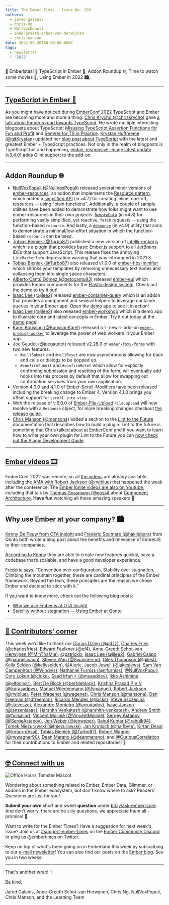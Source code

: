 ```yaml
---
title: The Ember Times - Issue No. 200
authors:
  - jared-galanis
  - chris-ng
  - NullVoxPopuli
  - anne-greeth-schot-van-herwijnen
  - chris-manson
date: 2022-06-26T00:00:00.000Z
tags:
  - newsletter
  - '2022'
---
```


👋 Emberistas! 🐹
TypeScript in Ember 🤝,
Addon Roundup 🌐,
Time to watch some movies 🍿,
Using Ember in 2022 🏙,
<SOME-INTRO-HERE-TO-KEEP-THEM-SUBSCRIBERS-READING>

---

## [TypeScript in Ember 🤝](https://2022.emberconf.com/talks/the-road-to-typescript)

As you might have noticed during [EmberConf 2022](https://2022.emberconf.com/talks) TypeScript and Ember are becoming more and more a thing. [Chris Krycho (@chriskrycho)](https://github.com/chriskrycho) gave [a talk about Ember's road towards TypeScript](https://2022.emberconf.com/talks/the-road-to-typescript). He wrote multiple interesting blogposts about TypeScript: [Misusing TypeScript Assertion Functions for Fun and Profit](https://v5.chriskrycho.com/journal/misusing-typescript-assertion-functions-for-fun-and-profit/) and [SemVer for TS in Practice](https://v5.chriskrycho.com/journal/semver-for-ts-in-practice/). [Krystan Huffmeme (@gitKrystan)](https://github.com/gitKrystan) updated her [blog post about TypeScript](https://blog.skylight.io/ts-extends-confidence-2-2022/) with the latest and greatest Ember + TypeScript practices. Not only in the realm of blogposts is TypeScript hot and happening, [ember-responsive-image latest update (v3.4.0)](https://github.com/kaliber5/ember-responsive-image/releases/tag/v3.4.0) adds Glint support to the add-on.

---

## Addon Roundup 🌐

- [NullVoxPopuli (@NullVoxPopuli)](https://github.com/NullVoxPopuli) released several minor versions of  [ember-resources](https://github.com/NullVoxPopuli/ember-resources), an addon that implements the [Resource pattern](https://www.pzuraq.com/blog/introducing-use), which added a [simplified API](https://ember-resources.pages.dev/modules/util_function_resource) (in v4.7) for creating inline, one-off, resources -- using "plain functions". Additionally, a couple of sample utilities have been added  to demonstrate how folks might want to use ember-resources in their own projects: [`RemoteData`](https://ember-resources.pages.dev/modules/util_remote_data) (in v4.8) for performing vastly simplified, yet reactive, `fetch` requests -- using the function-based `resource`. And lastly, a [`debounce`](https://ember-resources.pages.dev/modules/util_debounce) (in v4.9) utility that aims to demonstrate a minimal/low-effort situation in which the function-based `resource` can be used.
- [Tobias Bieniek (@Turbo87)](https://github.com/Turbo87) published a new version of [intellij-emberjs](https://github.com/Turbo87/intellij-emberjs) which is a plugin that provides basic Ember.js support to all JetBrains IDEs that support JavaScript. This release fixes the annoying `LineMarkerInfo` deprecation warning that was introduced in 2021.3.
- [Tobias Bieniek (@Turbo87)](https://github.com/Turbo87) also released v1.0.0 of [ember-hbs-minifier](https://github.com/simplabs/ember-hbs-minifier) which shrinks your templates by removing unnecessary text nodes and collapsing them into single space characters.
- [Alberto Cantú Gómez (@betocantu93)](https://github.com/betocantu93) released [ember-eui](https://github.com/prysmex/ember-eui) which provides Ember components for the [Elastic design system](https://github.com/elastic/eui). Check out the [demo](https://ember-eui.netlify.app/docs/introduction) to try it out!
- [Isaac Lee (@ijlee2)](https://github.com/ijlee2) released [ember-container-query](https://github.com/ijlee2/ember-container-query) which is an addon that provides a component and several helpers to leverage container queries in your Ember app. Open the [demo](https://ember-container-query.netlify.app/) app to see it in action!
- [Isaac Lee (@ijlee2)](https://github.com/ijlee2) also released [ember-workshop](https://github.com/ijlee2/ember-workshop) which is a demo app to illustrate core and latest concepts in Ember. Try it out today at the [demo](https://ember-workshop.netlify.app/) page!
- [Karel Bousson (@BoussonKarel)](https://github.com/BoussonKarel) released a ✨ new ✨ add-on [`ember-promise-worker`](https://github.com/BoussonKarel/ember-promise-worker) to leverage the power of web workers in your Ember app.
- [Joe Gaudet (@joegaudet)](https://github.com/joegaudet) released v2.28.0 of [`ember-foxy-forms`](https://github.com/Foodee/ember-foxy-forms/releases/tag/v2.28.0) with two new features.
    - `#willSubmit` and `#willReset` are now asynchronous allowing for back end calls or dialogs to be popped up.
    - `#confirmSubmit` and `#confirmReset` which allow for explicitly confirming submission and resetting of the form, will eventually add hooks into this process by default that allow for swapping out confirmation services from your own application.
- Version 4.0.0 and 4.1.0 of [Ember-Scroll-Modifiers](https://ember-scroll-modifiers.jhawk.co) have been released including the breaking change to Ember 4. Version 4.1.0 brings you offset support for `scroll-into-view`.
- With the release of v.6.0.0 of [Ember-File-Upload](https://github.com/adopted-ember-addons/ember-file-upload)  `File.upload` will now resolve with a `Response` object, for more breaking changes checkout [the release guide](https://github.com/adopted-ember-addons/ember-file-upload/releases/tag/v6.0.0).
- [Chris Manson (@mansona)](https://github.com/mansona) added a section to the [Lint to the Future](https://github.com/mansona/lint-to-the-future) documentation that describes how to build a plugin. Lint to the future is something that [Chris talked about at EmberConf](https://www.youtube.com/watch?v=Nl8gHDdkI0Y) and if you want to learn how to write your own plugin for Lint to the Future you can [now check out the Plugin Development Guide](https://github.com/mansona/lint-to-the-future/blob/main/docs/plugin-development.md).

---

## [Ember videos 🎞️](https://2022.emberconf.com/talks)

EmberConf 2022 was remote, so all [the videos](https://2022.emberconf.com/talks) are already available, including the [AMA with Robert Jackson (@rwjblue)](https://www.youtube.com/watch?v=huGc98lrLRk) that happened the week after the conference. The [Ember Ignite videos are also on Youtube](https://www.youtube.com/channel/UCyloIQk1MS_kWEZOvUz8deg), including that talk by [Thomas Gossmann (@gossi)](https://github.com/gossi) about [Component Architecture](https://gos.si/blog/frontend-component-architecture/). **Have fun** watching all these amazing speakers 🍿!

---

## Why use Ember at your company? 🏙

[Kenny De Pauw from OTA insight](https://dev.to/otainsight) and [Frédéric Soumaré (@hakilebara)](https://github.com/hakilebara) from Qonto both wrote a blog post about the benefits and relevance of EmberJS to their companies.

[According to Kenny](https://dev.to/otainsight/why-we-use-emberjs-at-ota-insight-4oai) they are able to create new features quickly, have a codebase that’s scalable, and have a good developer experience.

[Frédéric says](https://medium.com/qonto-way/stability-without-stagnation-using-ember-at-qonto-b221b52b917b): “Convention over configuration, Stability over stagnation, Climbing the mountain together, these are cardinal principles of the Ember framework. Beyond the tech, these principles are the reason we chose Ember and decided to stick with it.”

If you want to know more, check out the following blog posts:

- [Why we use Ember.js at OTA Insight](https://dev.to/otainsight/why-we-use-emberjs-at-ota-insight-4oai)
- [Stability without stagnation — Using Ember at Qonto](https://medium.com/qonto-way/stability-without-stagnation-using-ember-at-qonto-b221b52b917b)

---

## [👏 Contributors' corner](https://guides.emberjs.com/release/contributing/repositories/)

<p>This week we'd like to thank our <a href="https://github.com/ddzz" rel="noopener noreferrer" target="_blank">Darius Dzien (@ddzz)</a>, <a href="https://github.com/charlesfries" rel="noopener noreferrer" target="_blank">Charles Fries (@charlesfries)</a>, <a href="https://github.com/ef4" rel="noopener noreferrer" target="_blank">Edward Faulkner (@ef4)</a>, <a href="https://github.com/MinThaMie" rel="noopener noreferrer" target="_blank">Anne-Greeth Schot-van Herwijnen (@MinThaMie)</a>, <a href="https://github.com/patricklx" rel="noopener noreferrer" target="_blank">@patricklx</a>, <a href="https://github.com/ijlee2" rel="noopener noreferrer" target="_blank">Isaac Lee (@ijlee2)</a>, <a href="https://github.com/gabrielcsapo" rel="noopener noreferrer" target="_blank">Gabriel Csapo (@gabrielcsapo)</a>, <a href="https://github.com/Swannerino" rel="noopener noreferrer" target="_blank">Steven Wan (@Swannerino)</a>, <a href="https://github.com/gilest" rel="noopener noreferrer" target="_blank">Giles Thompson (@gilest)</a>, <a href="https://github.com/kellyselden" rel="noopener noreferrer" target="_blank">Kelly Selden (@kellyselden)</a>, <a href="https://github.com/Aierie" rel="noopener noreferrer" target="_blank">@Aierie</a>, <a href="https://github.com/jakesjews" rel="noopener noreferrer" target="_blank">Jacob Jewell (@jakesjews)</a>, <a href="https://github.com/Windvis" rel="noopener noreferrer" target="_blank">Sam Van Campenhout (@Windvis)</a>, <a href="https://github.com/nlfurniss" rel="noopener noreferrer" target="_blank">Nathaniel Furniss (@nlfurniss)</a>, <a href="https://github.com/NullVoxPopuli" rel="noopener noreferrer" target="_blank">@NullVoxPopuli</a>, <a href="https://github.com/cloke" rel="noopener noreferrer" target="_blank">Cory Loken (@cloke)</a>, <a href="https://github.com/msaaddev" rel="noopener noreferrer" target="_blank">Saad Irfan ⚡️ (@msaaddev)</a>, <a href="https://github.com/eltociear" rel="noopener noreferrer" target="_blank">Ikko Ashimine (@eltociear)</a>, <a href="https://github.com/bertdeblock" rel="noopener noreferrer" target="_blank">Bert De Block (@bertdeblock)</a>, <a href="https://github.com/kprasadpvv" rel="noopener noreferrer" target="_blank">Krishna Prasad P V V (@kprasadpvv)</a>, <a href="https://github.com/fsmanuel" rel="noopener noreferrer" target="_blank">Manuel Wiedenmann (@fsmanuel)</a>, <a href="https://github.com/rwjblue" rel="noopener noreferrer" target="_blank">Robert Jackson (@rwjblue)</a>, <a href="https://github.com/wagenet" rel="noopener noreferrer" target="_blank">Peter Wagenet (@wagenet)</a>, <a href="https://github.com/mansona" rel="noopener noreferrer" target="_blank">Chris Manson (@mansona)</a>, <a href="https://github.com/dfreeman" rel="noopener noreferrer" target="_blank">Dan Freeman (@dfreeman)</a>, <a href="https://github.com/locks" rel="noopener noreferrer" target="_blank">Ricardo Mendes (@locks)</a>, <a href="https://github.com/steveszc" rel="noopener noreferrer" target="_blank">Steve Szczecina (@steveszc)</a>, <a href="https://github.com/arrudadev" rel="noopener noreferrer" target="_blank">Alexandre Monteiro (@arrudadev)</a>, <a href="https://github.com/janzenisaac" rel="noopener noreferrer" target="_blank">Isaac Janzen (@janzenisaac)</a>, <a href="https://github.com/harshith-venkatesh" rel="noopener noreferrer" target="_blank">Harshith Venkatesh (@harshith-venkatesh)</a>, <a href="https://github.com/fullsailor" rel="noopener noreferrer" target="_blank">Andrew Smith (@fullsailor)</a>, <a href="https://github.com/VincentMolinie" rel="noopener noreferrer" target="_blank">Vincent Molinié (@VincentMolinie)</a>, <a href="https://github.com/SergeAstapov" rel="noopener noreferrer" target="_blank">Sergey Astapov (@SergeAstapov)</a>, <a href="https://github.com/jenweber" rel="noopener noreferrer" target="_blank">Jen Weber (@jenweber)</a>, <a href="https://github.com/rahulk94" rel="noopener noreferrer" target="_blank">Rahul Kumar (@rahulk94)</a>, <a href="https://github.com/tniezurawski" rel="noopener noreferrer" target="_blank">Tomek Nieżurawski (@tniezurawski)</a>, <a href="https://github.com/halfbyte" rel="noopener noreferrer" target="_blank">Jan Krutisch (@halfbyte)</a>, <a href="https://github.com/kirtan-desai" rel="noopener noreferrer" target="_blank">Kirtan Desai (@kirtan-desai)</a>, <a href="https://github.com/Turbo87" rel="noopener noreferrer" target="_blank">Tobias Bieniek (@Turbo87)</a>, <a href="https://github.com/rwwagner90" rel="noopener noreferrer" target="_blank">Robert Wagner (@rwwagner90)</a>, <a href="https://github.com/deanmarano" rel="noopener noreferrer" target="_blank">Dean Marano (@deanmarano)</a>, and <a href="https://github.com/CuriousCorrelation" rel="noopener noreferrer" target="_blank">@CuriousCorrelation</a> for their contributions to Ember and related repositories! 💖</p>

---

## [🤓 Connect with us](https://docs.google.com/forms/d/e/1FAIpQLScqu7Lw_9cIkRtAiXKitgkAo4xX_pV1pdCfMJgIr6Py1V-9Og/viewform)

<div class="blog-row">
  <img class="float-right small transparent padded" alt="Office Hours Tomster Mascot" title="Readers' Questions" src="/images/tomsters/officehours.png" />

  <p>Wondering about something related to Ember, Ember Data, Glimmer, or addons in the Ember ecosystem, but don't know where to ask? Readers’ Questions are just for you!</p>

  <p><strong>Submit your own</strong> short and sweet <strong>question</strong> under <a href="https://bit.ly/ask-ember-core" target="rq">bit.ly/ask-ember-core</a>. And don’t worry, there are no silly questions, we appreciate them all - promise! 🤞</p>

  <p>Want to write for the Ember Times? Have a suggestion for next week's issue? Join us at <a href="https://discordapp.com/channels/480462759797063690/485450546887786506">#support-ember-times</a> on the <a href="https://discord.gg/emberjs">Ember Community Discord</a> or ping us <a href="https://twitter.com/embertimes">@embertimes</a> on Twitter.</p>

  <p>Keep on top of what's been going on in Emberland this week by subscribing to our <a href="https://embertimes.substack.com/">e-mail newsletter</a>! You can also find our posts on the <a href="https://blog.emberjs.com/tag/newsletter">Ember blog</a>. See you in two weeks!</p>
</div>

---

That's another wrap! ✨

Be kind,


Jared Galanis, Anne-Greeth Schot-van Herwijnen, Chris Ng, NullVoxPopuli, Chris Manson, and the Learning Team
